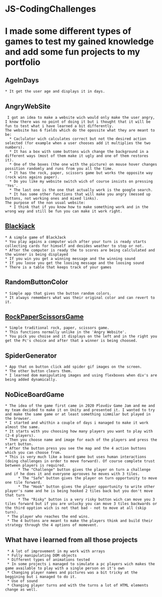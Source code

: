 # JS-CodingChallenges

# I made some different types of games to test my gained knowledge and add some fun projects to my portfolio
  ## AgeInDays
    * It get the user age and displays it in days.
  ## AngryWebSite
     I got an idea to make a website wich would only make the user angry, I know there was no point of doing it but i thought that it will be fun to test what i have learned a bit differently.
    The website has 6 fields which do the opossite what they are meant to be:
      * Caclulator wich calculates correct but not the desired action selected (for example when a user chooses add it multiplies the two numbers).
      * It has a box with some buttons wich change the background in a different ways (most of them make it ugly and one of them restores it).
      * One of the boxes (the one with the picture) on mouse hover changes possition randomly and runs from you all the time.
      * It has the rock, paper, scissors game but works the opposite way (rock wins agains paper).
      * Do you like my website switch wich of course insists on pressing 'Yes'.
      * The last one is the one that actually work is the google search.
      * It has some other functions that will make you angry (messed up buttons, not working ones and mixed links).
    The purpose of the non usual website:
      * I think that if you know how to make something work and in the wrong way and still be fun you can make it work right.
   ## [Blackjack](https://amazing-lovelace-379311.netlify.app/)
    * A simple game of BlackJack 
    * You play agains a computer wich after your turn is ready starts collecting cards for himself and desides weather to stop or not.
    * After the computer is ready the to scores are being calclulated and the winner is being displayed
    * If you win you get a winning message and the winning sound 
    * If you loose you get the loosing message and the loosing sound
    * There is a table that keeps track of your games
  ## RandomButtonColor
    * Simple app that gives the button random colors.
    * It always remembers what was their original color and can revert to it.
  ## [RockPaperScissorsGame](https://eager-golick-54590a.netlify.app/)
    * Simple traditional rock, paper, scissors game.
    * This functions normally unlike in the 'Angry Website'.
    * You pick you choise and it displays on the left and in the right you get the Pc's choice and after that a winner is being choosed.
 ## SpiderGenerator
    * App that on button click add spider gif images on the screen.
    * The other button clears them.
    * I learned dom manipulating images and using flexboxes when div's are being added dynamically.
 ## NoDiceBoardGame
    * The idea of the game first came in 2020 Plovdiv Game Jam and me and my team decided to make it on Unity and presented it. I wanted to try and make the same game or at least something simmilar but played in the browser.
    * I started and whithin a couple of days i managed to make it work almost the same.
    * It starts with you choosing how many players you want to play with (2-4 players).
    * Then you choose name and image for each of the players and press the start button.
    * After the button press you see the map and the 4 action buttons which you can choose from.
    * This is very much like a board game but uses human interactions (doing challenges in order to move forward). Of course complete trust between players is required.
          * The "Challenge" button gives the player on turn a challenge and if he does it and everyone aprooves he moves with 3 tiles.
          * The "Safe" button gives the player on turn opportunity to move one tile forward.
          * The "Hook" button gives the player opportunity to write other player's name and he is being hooked 2 tiles back but you don't move that turn
          * The "Risky" button is a very risky button wich can move you 3 tiles forward but if you are unlucky you can move 3 tiles backwards or the third opption wich is not that bad - not to move at all (skip turn).
     * The player who reaches the end wins.
     * The 4 buttons are meant to make the players think and build their strategy through the 4 options of momevent.
  ## What have i learned from all those projects
     * A lot of improvement in my work with arrays
     * Fully manipulating DOM objects
     * Different types of animations tested 
     * In some projects i managed to simulate a pc players wich makes the game available to play with a single person on it's own
     * Changing player names and pictures was a bit tricky at the beggining but i managed to do it.
     * Use of sound
     * Changing player turns and with the turns a lot of HTML elements change as well.
    
    
    
     
    
    
